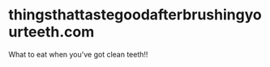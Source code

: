 thingsthattastegoodafterbrushingyourteeth.com
=============================================

What to eat when you've got clean teeth!!
